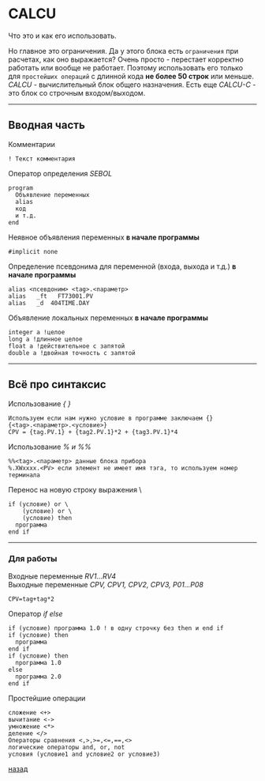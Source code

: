 # CALCU

Что это и как его использовать.

Но главное это ограничения. Да у этого блока есть ``ограничения`` при расчетах, как оно выражается? Очень просто - перестает корректно работать или вообще не работает. Поэтому использовать его только для ``простейших операций`` с длинной кода **не более 50 строк** или меньше.<br>
*CALCU* - вычислительный блок общего назначения. Есть еще *CALCU-C* - это блок со строчным входом/выходом.

---
## Вводная часть
Комментарии
```
! Текст комментария
```
Оператор определения *SEBOL*
```
program
  Объявление переменных
  alias
  код
  и т.д.  
end
```
Неявное объявления переменных **в начале программы**
```
#implicit none
```
Определение псевдонима для переменной (входа, выхода и т.д.) **в начале программы**
```
alias <псевдоним> <tag>.<параметр>
alias   _ft   FT73001.PV
alias   _d  404TIME.DAY
```
Объявление локальных переменных **в начале программы**
```
integer a !целое
long a !длинное целое
float a !действительное с запятой
double a !двойная точность с запятой
```

---
## Всё про синтаксис
Использование *{ }*
```
Используем если нам нужно условие в программе заключаем {}
{<tag>.<параметр>.<условие>}
CPV = {tag.PV.1} + {tag2.PV.1}*2 + {tag3.PV.1}*4
```
Использование *% и %%*
```
%%<tag>.<параметр> данные блока прибора
%.XWxxxx.<PV> если элемент не имеет имя тэга, то используем номер терминала
```
Перенос на новую строку выражения \
```
if (условие) or \
    (условие) or \
    (условие) then
  программа
end if
```

---
### Для работы
Входные переменные *RV1...RV4* <br>
Выходные переменные *CPV, CPV1, CPV2, CPV3, P01...P08*
```
CPV=tag+tag*2
```
Оператор *if else*
```
if (условие) программа 1.0 ! в одну строчку без then и end if
if (условие) then
  программа
end if
if (условие) then
  программа 1.0
else
  программа 2.0
end if
```
Простейшие операции
```
сложение <+>
вычитание <->
умножение <*>
деление </>
Операторы сравнения <,>,>=,<=,==,<>
логические операторы and, or, not
условия (условие1 and условие2 or условие3)
```

[назад](../index.md)
